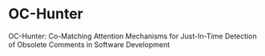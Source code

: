 # OC-Hunter
OC-Hunter: Co-Matching Attention Mechanisms for Just-In-Time Detection of Obsolete Comments in Software Development
